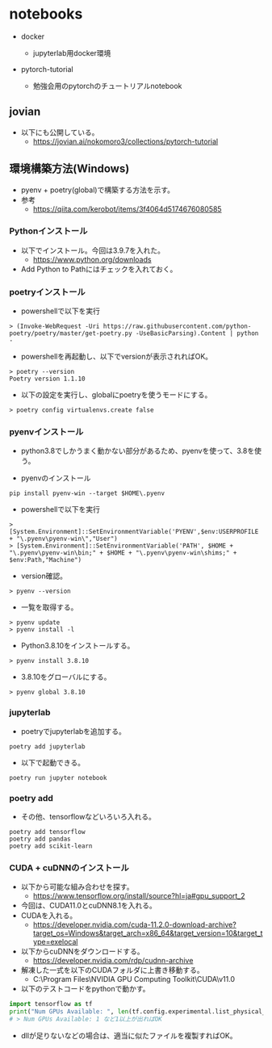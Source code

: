 # notebooks

- docker
  - jupyterlab用docker環境

- pytorch-tutorial
  - 勉強会用のpytorchのチュートリアルnotebook

## jovian

- 以下にも公開している。
  - https://jovian.ai/nokomoro3/collections/pytorch-tutorial

## 環境構築方法(Windows)

- pyenv + poetry(global)で構築する方法を示す。
- 参考
  - https://qiita.com/kerobot/items/3f4064d5174676080585

### Pythonインストール

- 以下でインストール。今回は3.9.7を入れた。
  - https://www.python.org/downloads
- Add Python to Pathにはチェックを入れておく。

### poetryインストール

- powershellで以下を実行
```
> (Invoke-WebRequest -Uri https://raw.githubusercontent.com/python-poetry/poetry/master/get-poetry.py -UseBasicParsing).Content | python -
```

- powershellを再起動し、以下でversionが表示されればOK。
```
> poetry --version
Poetry version 1.1.10
```

- 以下の設定を実行し、globalにpoetryを使うモードにする。
```
> poetry config virtualenvs.create false
```

### pyenvインストール

- python3.8でしかうまく動かない部分があるため、pyenvを使って、3.8を使う。

- pyenvのインストール
```
pip install pyenv-win --target $HOME\.pyenv
```

- powershellで以下を実行
```
> [System.Environment]::SetEnvironmentVariable('PYENV',$env:USERPROFILE + "\.pyenv\pyenv-win\","User")
> [System.Environment]::SetEnvironmentVariable('PATH', $HOME + "\.pyenv\pyenv-win\bin;" + $HOME + "\.pyenv\pyenv-win\shims;" + $env:Path,"Machine")
```

- version確認。
```
> pyenv --version
```

- 一覧を取得する。
```
> pyenv update
> pyenv install -l
```

- Python3.8.10をインストールする。
```
> pyenv install 3.8.10
```

- 3.8.10をグローバルにする。
```
> pyenv global 3.8.10
```

### jupyterlab

- poetryでjupyterlabを追加する。
```
poetry add jupyterlab
```

- 以下で起動できる。
```
poetry run jupyter notebook
```

### poetry add

- その他、tensorflowなどいろいろ入れる。
```
poetry add tensorflow
poetry add pandas
poetry add scikit-learn
```

### CUDA + cuDNNのインストール

- 以下から可能な組み合わせを探す。
  - https://www.tensorflow.org/install/source?hl=ja#gpu_support_2
- 今回は、CUDA11.0とcuDNN8.1を入れる。
- CUDAを入れる。
  - https://developer.nvidia.com/cuda-11.2.0-download-archive?target_os=Windows&target_arch=x86_64&target_version=10&target_type=exelocal
- 以下からcuDNNをダウンロードする。
  - https://developer.nvidia.com/rdp/cudnn-archive
- 解凍した一式を以下のCUDAフォルダに上書き移動する。
  - C:\Program Files\NVIDIA GPU Computing Toolkit\CUDA\v11.0
- 以下のテストコードをpythonで動かす。
```python
import tensorflow as tf
print("Num GPUs Available: ", len(tf.config.experimental.list_physical_devices('GPU')))
# > Num GPUs Available: 1 など1以上が出ればOK
```
- dllが足りないなどの場合は、適当に似たファイルを複製すればOK。